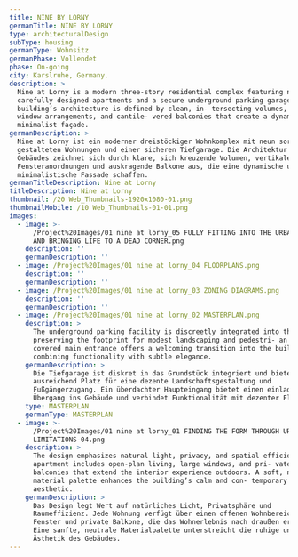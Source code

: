 ```yaml
---
title: NINE BY LORNY
germanTitle: NINE BY LORNY
type: architecturalDesign
subType: housing
germanType: Wohnsitz
germanPhase: Vollendet
phase: On-going
city: Karslruhe, Germany.
description: >
  Nine at Lorny is a modern three-story residential complex featuring nine
  carefully designed apartments and a secure underground parking garage. The
  building’s architecture is defined by clean, in- tersecting volumes, vertical
  window arrangements, and cantile- vered balconies that create a dynamic and
  minimalist façade.
germanDescription: >
  Nine at Lorny ist ein moderner dreistöckiger Wohnkomplex mit neun sorgfältig
  gestalteten Wohnungen und einer sicheren Tiefgarage. Die Architektur des
  Gebäudes zeichnet sich durch klare, sich kreuzende Volumen, vertikale
  Fensteranordnungen und auskragende Balkone aus, die eine dynamische und
  minimalistische Fassade schaffen.
germanTitleDescription: Nine at Lorny
titleDescription: Nine at Lorny
thumbnail: /20 Web_Thumbnails-1920x1080-01.png
thumbnailMobile: /10 Web_Thumbnails-01-01.png
images:
  - image: >-
      /Project%20Images/01 nine at lorny_05 FULLY FITTING INTO THE URBAN CONTEXT
      AND BRINGING LIFE TO A DEAD CORNER.png
    description: ''
    germanDescription: ''
  - image: /Project%20Images/01 nine at lorny_04 FLOORPLANS.png
    description: ''
    germanDescription: ''
  - image: /Project%20Images/01 nine at lorny_03 ZONING DIAGRAMS.png
    description: ''
    germanDescription: ''
  - image: /Project%20Images/01 nine at lorny_02 MASTERPLAN.png
    description: >
      The underground parking facility is discreetly integrated into the site,
      preserving the footprint for modest landscaping and pedestri- an access. A
      covered main entrance offers a welcoming transition into the building,
      combining functionality with subtle elegance.
    germanDescription: >
      Die Tiefgarage ist diskret in das Grundstück integriert und bietet
      ausreichend Platz für eine dezente Landschaftsgestaltung und
      Fußgängerzugang. Ein überdachter Haupteingang bietet einen einladenden
      Übergang ins Gebäude und verbindet Funktionalität mit dezenter Eleganz.
    type: MASTERPLAN
    germanType: MASTERPLAN
  - image: >-
      /Project%20Images/01 nine at lorny_01 FINDING THE FORM THROUGH URBAN
      LIMITATIONS-04.png
    description: >
      The design emphasizes natural light, privacy, and spatial efficiency. Each
      apartment includes open-plan living, large windows, and pri- vate
      balconies that extend the interior experience outdoors. A soft, neutral
      material palette enhances the building’s calm and con- temporary
      aesthetic.
    germanDescription: >
      Das Design legt Wert auf natürliches Licht, Privatsphäre und
      Raumeffizienz. Jede Wohnung verfügt über einen offenen Wohnbereich, große
      Fenster und private Balkone, die das Wohnerlebnis nach draußen erweitern.
      Eine sanfte, neutrale Materialpalette unterstreicht die ruhige und moderne
      Ästhetik des Gebäudes.
---
```

